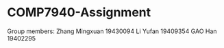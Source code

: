# COMP7940-Assignment

Group members:
Zhang Mingxuan  19430094
Li Yufan        19409354
GAO Han         19402295
